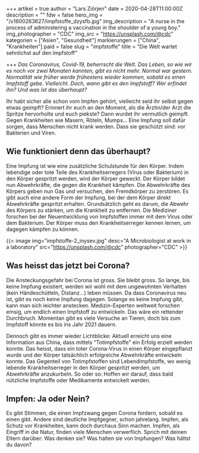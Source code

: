 +++
artikel = true
author = "Lars Ziörjen"
date = 2020-04-28T11:00:00Z
description = ""
fdw = false
hero_img = "/v1600263627/impfstoffe_dzysfb.jpg"
img_description = "A nurse in the process of administering a vaccination in the shoulder of a young boy."
img_photographer = "CDC"
img_src = "https://unsplash.com/@cdc"
kategorien = ["Asien", "Gesundheit"]
markierungen = ["China", "Krankheiten"]
paid = false
slug = "impfstoffe"
title = "Die Welt wartet sehnlichst auf den Impfstoff"

+++
_Das Coronavirus, Covid-19, beherrscht die Welt. Das Leben, so wie wir es noch vor zwei Monaten kannten, gibt es nicht mehr. Normal war gestern. Normalität wie früher werde frühestens wieder kommen, sobald es einen Impfstoff gebe. Vielleicht. Doch, wann gibt es den Impfstoff? Wer erfindet ihn? Und was ist das überhaupt?_

Ihr habt sicher alle schon vom Impfen gehört, vielleicht seid ihr selbst gegen etwas geimpft? Erinnert ihr euch an den Moment, als die Ärztin/der Arzt die Spritze hervorholte und euch piekste? Dann wurdet ihr vermutlich geimpft. Gegen Krankheiten wie Masern, Röteln, Mumps... Eine Impfung soll dafür sorgen, dass Menschen nicht krank werden. Dass sie geschützt sind: vor Bakterien und Viren.

## Wie funktioniert denn das überhaupt?

Eine Impfung ist wie eine zusätzliche Schulstunde für den Körper. Indem lebendige oder tote Teile des Krankheitserregers (Virus oder Bakterium) in den Körper gespritzt werden, wird der Körper geweckt. Der Körper bildet nun Abwehrkräfte, die gegen die Krankheit kämpfen. Die Abwehrkräfte des Körpers geben nun Gas und versuchen, den Fremdkörper zu zerstören. Es gibt auch eine andere Form der Impfung, bei der dem Körper direkt Abwehrkräfte gespritzt erhalten. Grundsätzlich geht es darum, die Abwehr des Körpers zu stärken, um die Krankheit zu entfernen. Die Mediziner forschen bei der Neuentwicklung von Impfstoffen immer mit dem Virus oder dem Bakterium. Der Körper muss den Krankheitserreger kennen lernen, um dagegen kämpfen zu können.

{{< image img="impfstoffe-2_inysev.jpg" desc="A Microbiologist at work in a laboratory" src="https://unsplash.com/@cdc" photographer="CDC" >}}

## Was heisst das jetzt bei Corona?

Die Ansteckungsgefahr bei Corona ist gross. Sie bleibt gross. So lange, bis keine Impfung existiert, werden wir wohl mit dem ungewohnten Verhalten (kein Händeschütteln, Distanz...) leben müssen. Da dass Coronavirus neu ist, gibt es noch keine Impfung dagegen. Solange es keine Impfung gibt, kann man sich leichter anstecken. Medizin-Experten weltweit forschen emsig, um endlich einen Impfstoff zu entwickeln. Das wäre ein rettender Durchbruch. Momentan gibt es viele Versuche an Tieren, doch bis zum Impfstoff könnte es bis ins Jahr 2021 dauern.

Dennoch gibt es immer wieder Lichtblicke: Aktuell erreicht uns eine Information aus China, dass mittels "Totimpfstoffe" ein Erfolg erzielt werden konnte. Das heisst, dass ein toter Corona-Virus in einen Körper eingepflanzt wurde und der Körper tatsächlich erfolgreiche Abwehrkräfte entwickeln konnte. Das Gegenteil von Totimpfstoffen sind Lebendimpfstoffe, wo wenig lebende Krankheitserreger in den Körper gespritzt werden, um Abwehrkräfte anzukurbeln. So oder so: Hoffen wir darauf, dass bald nützliche Impfstoffe oder Medikamente entwickelt werden.

## Impfen: Ja oder Nein?

Es gibt Stimmen, die einen Impfzwang gegen Corona fordern, sobald es einen gibt. Andere sind deutliche Impfgegner, schon jahrelang. Impfen, als Schutz vor Krankheiten, kann doch durchaus Sinn machen. Impfen, als Eingriff in die Natur, finden viele Menschen verwerflich. Sprich mit deinen Eltern darüber: Was denken sie? Was halten sie von Impfungen? Was hältst du davon?